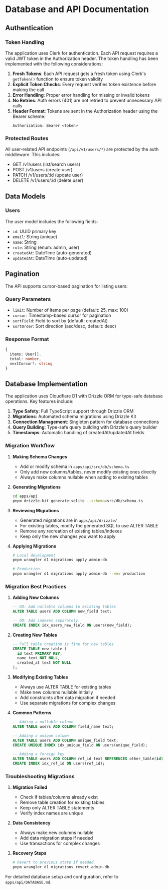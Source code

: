 # Database and API Documentation

## Authentication

### Token Handling
The application uses Clerk for authentication. Each API request requires a valid JWT token in the Authorization header. The token handling has been implemented with the following considerations:

1. **Fresh Tokens**: Each API request gets a fresh token using Clerk's `getToken()` function to ensure token validity
2. **Explicit Token Checks**: Every request verifies token existence before making the call
3. **Error Handling**: Proper error handling for missing or invalid tokens
4. **No Retries**: Auth errors (401) are not retried to prevent unnecessary API calls
5. **Header Format**: Tokens are sent in the Authorization header using the Bearer scheme:
   ```
   Authorization: Bearer <token>
   ```

### Protected Routes
All user-related API endpoints (`/api/v1/users/*`) are protected by the auth middleware. This includes:
- GET /v1/users (list/search users)
- POST /v1/users (create user)
- PATCH /v1/users/:id (update user)
- DELETE /v1/users/:id (delete user)

## Data Models

### Users
The user model includes the following fields:
- `id`: UUID primary key
- `email`: String (unique)
- `name`: String
- `role`: String (enum: admin, user)
- `createdAt`: DateTime (auto-generated)
- `updatedAt`: DateTime (auto-updated)

## Pagination

The API supports cursor-based pagination for listing users:

### Query Parameters
- `limit`: Number of items per page (default: 25, max: 100)
- `cursor`: Timestamp-based cursor for pagination
- `sortField`: Field to sort by (default: createdAt)
- `sortOrder`: Sort direction (asc/desc, default: desc)

### Response Format
```typescript
{
  items: User[],
  total: number,
  nextCursor?: string
}
```

## Database Implementation

The application uses Cloudflare D1 with Drizzle ORM for type-safe database operations. Key features include:

1. **Type Safety**: Full TypeScript support through Drizzle ORM
2. **Migrations**: Automated schema migrations using Drizzle Kit
3. **Connection Management**: Singleton pattern for database connections
4. **Query Building**: Type-safe query building with Drizzle's query builder
5. **Timestamps**: Automatic handling of createdAt/updatedAt fields

### Migration Workflow

1. **Making Schema Changes**
   - Add or modify schema in `apps/api/src/db/schema.ts`
   - Only add new columns/tables, never modify existing ones directly
   - Always make columns nullable when adding to existing tables

2. **Generating Migrations**
   ```bash
   cd apps/api
   pnpm drizzle-kit generate:sqlite --schema=src/db/schema.ts
   ```

3. **Reviewing Migrations**
   - Generated migrations are in `apps/api/drizzle/`
   - For existing tables, modify the generated SQL to use ALTER TABLE
   - Remove any recreation of existing tables/indexes
   - Keep only the new changes you want to apply

4. **Applying Migrations**
   ```bash
   # Local development
   pnpm wrangler d1 migrations apply admin-db
   
   # Production
   pnpm wrangler d1 migrations apply admin-db --env production
   ```

### Migration Best Practices

1. **Adding New Columns**
   ```sql
   -- DO: Add nullable columns to existing tables
   ALTER TABLE users ADD COLUMN new_field text;
   
   -- DO: Add indexes separately
   CREATE INDEX idx_users_new_field ON users(new_field);
   ```

2. **Creating New Tables**
   ```sql
   -- Full table creation is fine for new tables
   CREATE TABLE new_table (
     id text PRIMARY KEY,
     name text NOT NULL,
     created_at text NOT NULL
   );
   ```

3. **Modifying Existing Tables**
   - Always use ALTER TABLE for existing tables
   - Make new columns nullable initially
   - Add constraints after data migration if needed
   - Use separate migrations for complex changes

4. **Common Patterns**
   ```sql
   -- Adding a nullable column
   ALTER TABLE users ADD COLUMN field_name text;
   
   -- Adding a unique column
   ALTER TABLE users ADD COLUMN unique_field text;
   CREATE UNIQUE INDEX idx_unique_field ON users(unique_field);
   
   -- Adding a foreign key
   ALTER TABLE users ADD COLUMN ref_id text REFERENCES other_table(id);
   CREATE INDEX idx_ref_id ON users(ref_id);
   ```

### Troubleshooting Migrations

1. **Migration Failed**
   - Check if tables/columns already exist
   - Remove table creation for existing tables
   - Keep only ALTER TABLE statements
   - Verify index names are unique

2. **Data Consistency**
   - Always make new columns nullable
   - Add data migration steps if needed
   - Use transactions for complex changes

3. **Recovery Steps**
   ```bash
   # Revert to previous state if needed
   pnpm wrangler d1 migrations revert admin-db
   ```

For detailed database setup and configuration, refer to `apps/api/DATABASE.md`. 